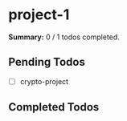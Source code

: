 
# project-1

**Summary:** 0 / 1 todos completed.

## Pending Todos
- [ ] crypto-project

## Completed Todos

